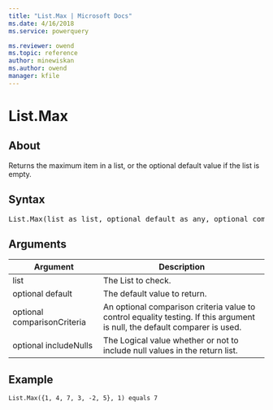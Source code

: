 ```yaml
---
title: "List.Max | Microsoft Docs"
ms.date: 4/16/2018
ms.service: powerquery

ms.reviewer: owend
ms.topic: reference
author: minewiskan
ms.author: owend
manager: kfile
---
```

# List.Max

  
## About  
Returns the maximum item in a list, or the optional default value if the list is empty.  
  
## Syntax

<pre>
List.Max(list as list, optional default as any, optional comparisonCriteria as any, optional includeNulls as nullable logical) as any  
</pre>
  
## Arguments  
  
|Argument|Description|  
|------------|---------------|  
|list|The List to check.|  
|optional default|The default value to return.|  
|optional comparisonCriteria|An optional comparison criteria value to control equality testing. If this argument is null, the default comparer is used.|  
|optional includeNulls|The Logical value whether or not to include null values in the return list.|  
  
## Example  
  
```powerquery-m
List.Max({1, 4, 7, 3, -2, 5}, 1) equals 7  
```  
